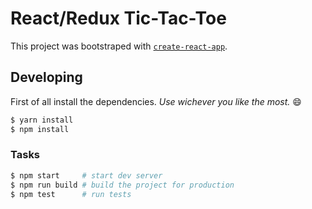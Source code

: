 # React/Redux Tic-Tac-Toe

This project was bootstraped with [`create-react-app`](https://github.com/facebookincubator/create-react-app).

## Developing

First of all install the dependencies. _Use wichever you like the most._ :smile:

```bash
$ yarn install
$ npm install
```

### Tasks

```bash
$ npm start     # start dev server
$ npm run build # build the project for production
$ npm test      # run tests
```

